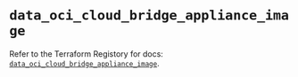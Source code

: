 # `data_oci_cloud_bridge_appliance_image`

Refer to the Terraform Registory for docs: [`data_oci_cloud_bridge_appliance_image`](https://registry.terraform.io/providers/oracle/oci/6.18.0/docs/data-sources/cloud_bridge_appliance_image).

